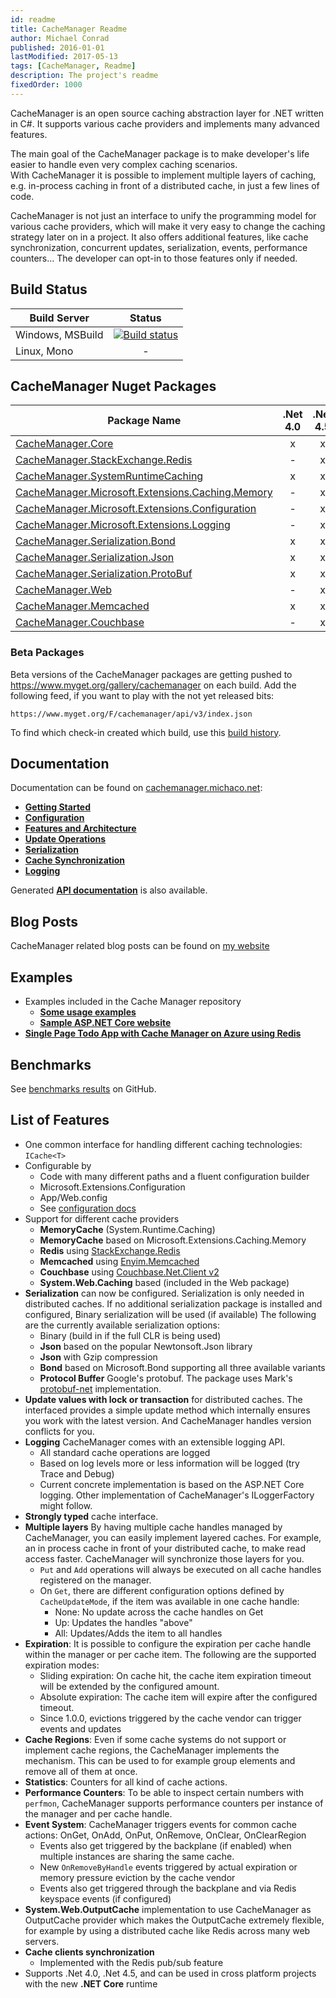 ```yaml
---
id: readme
title: CacheManager Readme
author: Michael Conrad
published: 2016-01-01
lastModified: 2017-05-13
tags: [CacheManager, Readme]
description: The project's readme
fixedOrder: 1000
---
```


CacheManager is an open source caching abstraction layer for .NET written in C#. It supports various cache providers and implements many advanced features.

The main goal of the CacheManager package is to make developer's life easier to handle even very complex caching scenarios.  
With CacheManager it is possible to implement multiple layers of caching, e.g. in-process caching in front of a distributed cache, in just a few lines of code.

CacheManager is not just an interface to unify the programming model for various cache providers, which will make it very easy to change the caching strategy later on in a project. It also offers additional features, like cache synchronization, concurrent updates, serialization, events, performance counters... 
The developer can opt-in to those features only if needed.

## Build Status

Build Server | Status
--- | :---:
Windows, MSBuild | [![Build status](https://ci.appveyor.com/api/projects/status/mv4u7eg5vq6ty5s4?svg=true)](https://ci.appveyor.com/project/MichaCo/cachemanager-ak9g3)
Linux, Mono | -

## CacheManager Nuget Packages

| Package Name | .Net 4.0  | .Net 4.5  | .NET Standard
|--------------| :-------: | :-------: | :-------: 
| [CacheManager.Core][Core.nuget] | x | x | 1.2
| [CacheManager.StackExchange.Redis][Redis.nuget] | - | x | 1.5
| [CacheManager.SystemRuntimeCaching][SystemRuntimeCaching.nuget]  | x | x | -
| [CacheManager.Microsoft.Extensions.Caching.Memory][MSCache.nuget] | - | x | 1.3
| [CacheManager.Microsoft.Extensions.Configuration][Configuration.nuget] | - | x | 1.2
| [CacheManager.Microsoft.Extensions.Logging][Logging.nuget] | - | x | 1.2
| [CacheManager.Serialization.Bond][Bond.nuget] | x | x | 1.2
| [CacheManager.Serialization.Json][Json.nuget] | x | x | 1.2
| [CacheManager.Serialization.ProtoBuf][ProtoBuf.nuget] | x | x | 1.3
| [CacheManager.Web][Web.nuget]  | - | x | -
| [CacheManager.Memcached][Memcached.nuget]  | x | x | -
| [CacheManager.Couchbase][Couchbase.nuget]  | - | x | 1.5

### Beta Packages
Beta versions of the CacheManager packages are getting pushed to https://www.myget.org/gallery/cachemanager on each build. 
Add the following feed, if you want to play with the not yet released bits: 

    https://www.myget.org/F/cachemanager/api/v3/index.json

To find which check-in created which build, use this [build history](https://ci.appveyor.com/project/MichaCo/cachemanager-ak9g3/history).

## Documentation
 
Documentation can be found on [cachemanager.michaco.net][cmweb]:

* [**Getting Started**][gettingstarted]
* [**Configuration**][configuration]
* [**Features and Architecture**][featuresarticle]
* [**Update Operations**][updatearticle]
* [**Serialization**][serialization]
* [**Cache Synchronization**][cachesyncarticle]
* [**Logging**][logging]

Generated [**API documentation**][help] is also available.

## Blog Posts

CacheManager related blog posts can be found on [my website](http://michaco.net/blog?tag=CacheManager)

## Examples
* Examples included in the Cache Manager repository
	* [**Some usage examples**][program.cs]
	* [**Sample ASP.NET Core website**][corewebsample]
* [**Single Page Todo App with Cache Manager on Azure using Redis**][todosample]

## Benchmarks
See [benchmarks results](https://github.com/MichaCo/CacheManager/blob/dev/Benchmarks.md) on GitHub.

## List of Features

* One common interface for handling different caching technologies: `ICache<T>`
* Configurable by
	* Code with many different paths and a fluent configuration builder
	* Microsoft.Extensions.Configuration
	* App/Web.config
	* See [configuration docs][configuration]
* Support for different cache providers
    * **MemoryCache** (System.Runtime.Caching)
	* **MemoryCache** based on Microsoft.Extensions.Caching.Memory
    * **Redis** using [StackExchange.Redis](https://github.com/StackExchange/StackExchange.Redis)
    * **Memcached** using [Enyim.Memcached](https://github.com/enyim/EnyimMemcached)
    * **Couchbase** using [Couchbase.Net.Client v2](https://github.com/couchbase/couchbase-net-client)
    * **System.Web.Caching** based (included in the Web package)
* **Serialization** can now be configured.
Serialization is only needed in distributed caches. If no additional serialization package is installed and configured, Binary serialization will be used (if available)
The following are the currently available serialization options:
	* Binary (build in if the full CLR is being used)
	* **Json** based on the popular Newtonsoft.Json library
	* **Json** with Gzip compression
    * **Bond** based on Microsoft.Bond supporting all three available variants
	* **Protocol Buffer** Google's protobuf. The package uses Mark's [protobuf-net](https://github.com/mgravell/protobuf-net) implementation.
* **Update values with lock or transaction** for distributed caches. 
The interfaced provides a simple update method which internally ensures you work with the latest version.
And CacheManager handles version conflicts for you.
* **Logging** CacheManager comes with an extensible logging API.
    * All standard cache operations are logged
    * Based on log levels more or less information will be logged (try Trace and Debug)
    * Current concrete implementation is based on the ASP.NET Core logging. Other implementation of CacheManager's ILoggerFactory might follow.
* **Strongly typed** cache interface.
* **Multiple layers**
By having multiple cache handles managed by CacheManager, you can easily implement layered caches. For example, an in process cache in front of your distributed cache, to make read access faster.
CacheManager will synchronize those layers for you. 
    * `Put` and `Add` operations will always be executed on all cache handles registered on the manager.
    * On `Get`, there are different configuration options defined by `CacheUpdateMode`, if the item was available in one cache handle:
        * None: No update across the cache handles on Get
        * Up: Updates the handles "above"
        * All: Updates/Adds the item to all handles
* **Expiration**: It is possible to configure the expiration per cache handle within the manager or per cache item.
The following are the supported expiration modes:
    * Sliding expiration: On cache hit, the cache item expiration timeout will be extended by the configured amount.
    * Absolute expiration: The cache item will expire after the configured timeout.
    * Since 1.0.0, evictions triggered by the cache vendor can trigger events and updates
* **Cache Regions**: Even if some cache systems do not support or implement cache regions, the CacheManager implements the mechanism.
This can be used to for example group elements and remove all of them at once.
* **Statistics**: Counters for all kind of cache actions.
* **Performance Counters**: To be able to inspect certain numbers with `perfmon`, CacheManager supports performance counters per instance of the manager and per cache handle.
* **Event System**: CacheManager triggers events for common cache actions:
OnGet, OnAdd, OnPut, OnRemove, OnClear, OnClearRegion
   * Events also get triggered by the backplane (if enabled) when multiple instances are sharing the same cache.
   * New `OnRemoveByHandle` events triggered by actual expiration or memory pressure eviction by the cache vendor
   * Events also get triggered through the backplane and via Redis keyspace events (if configured)
* **System.Web.OutputCache** implementation to use CacheManager as OutputCache provider which makes the OutputCache extremely flexible, for example by using a distributed cache like Redis across many web servers.
* **Cache clients synchronization** 
    * Implemented with the Redis pub/sub feature
* Supports .Net 4.0, .Net 4.5, and can be used in cross platform projects with the new **.NET Core** runtime

[releases]: https://github.com/MichaCo/CacheManager/releases
[Core.nuget]: https://www.nuget.org/packages/CacheManager.Core
[Redis.nuget]: https://www.nuget.org/packages/CacheManager.StackExchange.Redis 
[SystemRuntimeCaching.nuget]: https://www.nuget.org/packages/CacheManager.SystemRuntimeCaching
[AppFabricCache.nuget]: https://www.nuget.org/packages/CacheManager.AppFabricCache
[WindowsAzureCaching.nuget]: https://www.nuget.org/packages/CacheManager.WindowsAzureCaching
[Memcached.nuget]: https://www.nuget.org/packages/CacheManager.Memcached
[Web.nuget]: https://www.nuget.org/packages/CacheManager.Web
[Couchbase.nuget]: https://www.nuget.org/packages/CacheManager.Couchbase
[mcweb]: http://michaco.net
[cmweb]:  http://cachemanager.michaco.net
[articles]: https://github.com/MichaCo/CacheManager/tree/master/Articles
[help]: http://cachemanager.michaco.net/Documentation/api
[gettingstarted]: http://cachemanager.michaco.net/Documentation/CacheManagerGettingStarted
[configuration]: http://cachemanager.michaco.net/Documentation/CacheManagerConfiguration
[featuresarticle]: http://cachemanager.michaco.net/Documentation/CacheManagerArchitecture
[updatearticle]: http://cachemanager.michaco.net/Documentation/CacheManagerUpdateOperations
[cachesyncarticle]: http://cachemanager.michaco.net/Documentation/CacheManagerCacheSynchronization
[logging]: http://cachemanager.michaco.net/Documentation/CacheManagerLogging
[serialization]: http://cachemanager.michaco.net/Documentation/CacheManagerSerialization
[program.cs]: https://github.com/MichaCo/CacheManager/blob/master/samples/CacheManager.Examples/Program.cs
[corewebsample]: https://github.com/MichaCo/CacheManager/tree/dev/samples/AspnetCore.WebApp
[todosample]: http://michaco.net/blog/SinglePageTodoAppwithCacheManager
[Json.nuget]: https://www.nuget.org/packages/CacheManager.Serialization.Json
[Logging.nuget]: https://www.nuget.org/packages/CacheManager.Microsoft.Extensions.Logging
[Configuration.nuget]: https://www.nuget.org/packages/CacheManager.Microsoft.Extensions.Configuration
[MSCache.nuget]: https://www.nuget.org/packages/CacheManager.Microsoft.Extensions.Caching.Memory
[ProtoBuf.nuget]: https://www.nuget.org/packages/CacheManager.Serialization.ProtoBuf
[Bond.nuget]: https://www.nuget.org/packages/CacheManager.Serialization.Bond
